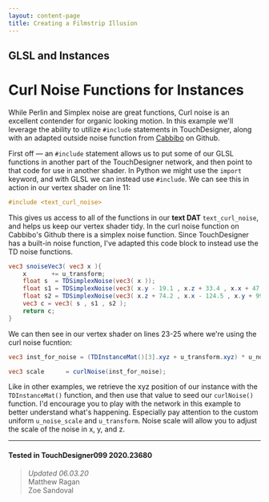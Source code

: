 ```yaml
---
layout: content-page
title: Creating a Filmstrip Illusion
---
```

## GLSL and Instances
# Curl Noise Functions for Instances

While Perlin and Simplex noise are great functions, Curl noise is an excellent contender for organic looking motion. In this example we'll leverage the ability to utilize `#include` statements in TouchDesigner, along with an adapted outside noise function from <a href="https://github.com/cabbibo/glsl-curl-noise/blob/master/curl.glsl">Cabbibo</a> on Github.


First off — an `#include` statement allows us to put some of our GLSL functions in another part of the TouchDesigner network, and then point to that code for use in another shader. In Python we might use the `import` keyword, and with GLSL we can instead use `#include`. We can see this in action in our vertex shader on line 11:

```glsl
#include <text_curl_noise>
```

This gives us access to all of the functions in our <b>text DAT</b> `text_curl_noise`, and helps us keep our vertex shader tidy. In the curl noise function on Cabbibo's Github there is a simplex noise function. Since TouchDesigner has a built-in noise function, I've adapted this code block to instead use the TD noise functions.

```glsl
vec3 snoiseVec3( vec3 x ){
    x       += u_transform;
    float s  = TDSimplexNoise(vec3( x ));
    float s1 = TDSimplexNoise(vec3( x.y - 19.1 , x.z + 33.4 , x.x + 47.2 ));
    float s2 = TDSimplexNoise(vec3( x.z + 74.2 , x.x - 124.5 , x.y + 99.4 ));
    vec3 c = vec3( s , s1 , s2 );
    return c;
}
```

We can then see in our vertex shader on lines 23-25 where we're using the curl noise fucntion:

```glsl
vec3 inst_for_noise = (TDInstanceMat()[3].xyz + u_transform.xyz) * u_noise_scale;

vec3 scale      = curlNoise(inst_for_noise);  
```

Like in other examples, we retrieve the xyz position of our instance with the `TDInstanceMat()` function, and then use that value to seed our `curlNoise()` function. I'd encourage you to play with the network in this example to better understand what's happening. Especially pay attention to the custom uniform `u_noise_scale` and `u_transform`. Noise scale will allow you to adjust the scale of the noise in x, y, and z.

---

#### Tested in TouchDesigner099 2020.23680 
>*Updated 06.03.20*  
Matthew Ragan  
Zoe Sandoval  